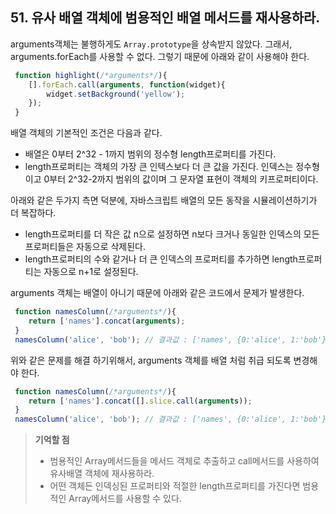 ## 51. 유사 배열 객체에 범용적인 배열 메서드를 재사용하라.
arguments객체는 불행하게도 ```Array.prototype```을 상속받지 않았다.
그래서, arguments.forEach를 사용할 수 없다. 그렇기 때문에 아래와 같이 사용해야 한다. 
```js
 function highlight(/*arguments*/){
 	[].forEach.call(arguments, function(widget){
 		widget.setBackground('yellow');
 	});
 }
```
 
배열 객체의 기본적인 조건은 다음과 같다.
 * 배열은 0부터 2^32 - 1까지 범위의 정수형 length프로퍼티를 가진다.
 * length프로퍼티는 객체의 가장 큰 인텍스보다 더 큰 값을 가진다. 인덱스는 정수형이고 0부터 2^32-2까지
 	 범위의 값이며 그 문자열 표현이 객체의 키프로퍼티이다.


 	 
아래와 같은 두가지 측면 덕분에, 자바스크립트 배열의 모든 동작을 시뮬레이션하기가 더 복잡하다.
 * length프로퍼티를 더 작은 값 n으로 설정하면 n보다 크거나 동일한 인덱스의 모든 프로퍼티들은 자동으로 삭제된다.
 * length프로퍼티의 수와 같거나 더 큰 인덱스의 프로퍼티를 추가하면 length프로퍼티는 자동으로 n+1로 설정된다.
 
 
 
arguments 객체는 배열이 아니기 때문에 아래와 같은 코드에서 문제가 발생한다.
```js
 function namesColumn(/*arguments*/){
 	return ['names'].concat(arguments); 
 }
 namesColumn('alice', 'bob'); // 결과값 : ['names', {0:'alice', 1:'bob'}] 
```
 
위와 같은 문제를 해결 하기위해서, arguments 객체를 배열 처럼 취급 되도록 변경해야 한다.
```js
 function namesColumn(/*arguments*/){
 	return ['names'].concat([].slice.call(arguments)); 
 }
 namesColumn('alice', 'bob'); // 결과값 : ['names', {0:'alice', 1:'bob'}] 
```

> __기억할 점__
> * 범용적인 Array메서드들을 메서드 객체로 추출하고 call메서드를 사용하여 유사배열 객체에 재사용하라.
> * 어떤 객체든 인덱싱된 프로퍼티와 적절한 length프로퍼티를 가진다면 범용적인 Array메서드를 사용할 수 있다.
